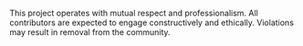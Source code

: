 This project operates with mutual respect and professionalism. All contributors are expected to engage constructively and ethically. Violations may result in removal from the community.
